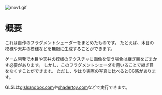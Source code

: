 ![mov1.gif](mov1.gif)

# 概要
これは自作のフラグメントシェーダーをまとめたものです。
たとえば、木目の模様や天井の模様などを無限に生成することができます。

ゲーム開発で木目や天井の模様のテクスチャに画像を使う場合は継ぎ目をごまかす必要があります。
しかし、このフラグメントシェーダを用いることで継ぎ目をなくすことができます。
ただし、やはり実際の写真に比べるとCG感があります。

GLSLは[glslsandbox.com](http://glslsandbox.com/)や[shadertoy.com](https://www.shadertoy.com/)などで実行できます。
